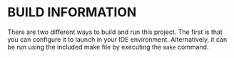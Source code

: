 # BUILD INFORMATION

There are two different ways to build and run this project. The first is that you can configure it to launch in your IDE environment. Alternatively, it can be run using the included make file by executing the `make` command.

